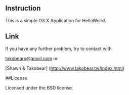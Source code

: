## Instruction

This is a simple OS X Application for HelloWolrd.


## Link

If you have any further problem, try to contact with 

takobearx@gmail.com or

[Shawn & Takobear] (http://www.takobear.tw/index.html)


##License

Licensed under the BSD license.

